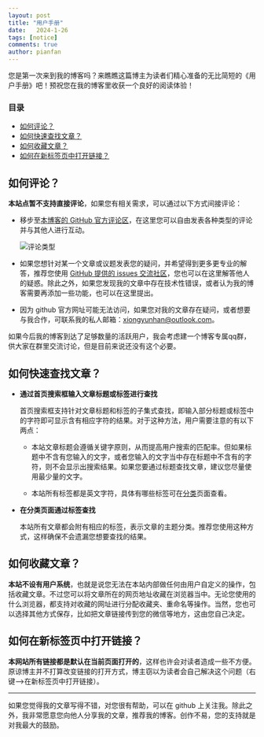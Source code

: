 ```yaml
---
layout: post
title: "用户手册"
date:   2024-1-26
tags: [notice]
comments: true
author: pianfan
---
```


您是第一次来到我的博客吗？来瞧瞧这篇博主为读者们精心准备的无比简短的《用户手册》吧！预祝您在我的博客里收获一个良好的阅读体验！

<!-- more -->

### 目录

- [如何评论？](#如何评论)
- [如何快速查找文章？](#如何快速查找文章)
- [如何收藏文章？](#如何收藏文章)
- [如何在新标签页中打开链接？](#如何在新标签页中打开链接)

## 如何评论？

**本站点暂不支持直接评论**，如果您有相关需求，可以通过以下方式间接评论：

- 移步至[本博客的 GitHub 官方评论区](https://github.com/pianfan/pianfan.github.io/discussions)，在这里您可以自由发表各种类型的评论并与其他人进行互动。
  
    ![评论类型](https://pianfan.github.io/images/discussion.png "评论类型")
  
- 如果您想针对某一个文章或议题发表您的疑问，并希望得到更多更专业的解答，推荐您使用 [GitHub 提供的 issues 交流社区](https://github.com/pianfan/pianfan.github.io/issues)，您也可以在这里解答他人的疑惑。除此之外，如果您发现我的文章中存在技术性错误，或者认为我的博客需要再添加一些功能，也可以在这里提出。
  
- 因为 github 官方网址可能无法访问，如果您对我的文章存在疑问，或者想要与我合作，可联系我的私人邮箱：<xiongyunhan@outlook.com>。

如果今后我的博客到达了足够数量的活跃用户，我会考虑建一个博客专属qq群，供大家在群里交流讨论，但是目前来说还没有这个必要。

## 如何快速查找文章？

- **通过首页搜索框输入文章标题或标签进行查找**

  首页搜索框支持针对文章标题和标签的子集式查找，即输入部分标题或标签中的字符即可显示含有相应字符的结果。对于这种方法，用户需要注意的有以下两点：
  
  - 本站文章标题会遵循关键字原则，从而提高用户搜索的匹配率。但如果标题中不含有您输入的文字，或者您输入的文字当中存在标题中不含有的字符，则不会显示出搜索结果。如果您要通过标题查找文章，建议您尽量使用最少量的文字。

  - 本站所有标签都是英文字符，具体有哪些标签可在[分类](https://pianfan.github.io/tags/)页面查看。

- **在分类页面通过标签查找**

  本站所有文章都会附有相应的标签，表示文章的主题分类。推荐您使用这种方式，这样确保不会遗漏您想要查找的结果。

## 如何收藏文章？

**本站不设有用户系统**，也就是说您无法在本站内部做任何由用户自定义的操作，包括收藏文章。不过您可以将文章所在的网页地址收藏在浏览器当中。无论您使用的什么浏览器，都支持对收藏的网址进行分配收藏夹、重命名等操作。当然，您也可以选择其他方式保存，比如把文章链接传到您的微信等地方，这由您自己决定。

## 如何在新标签页中打开链接？

**本网站所有链接都是默认在当前页面打开的**，这样也许会对读者造成一些不方便。原谅博主并不打算改变链接的打开方式，博主窃以为读者会自己解决这个问题（右键-->在新标签页中打开链接）。

-------

如果您觉得我的文章写得不错，对您很有帮助，可以在 github 上关注我。除此之外，我非常愿意您向他人分享我的文章，推荐我的博客。创作不易，您的支持就是对我最大的鼓励。
